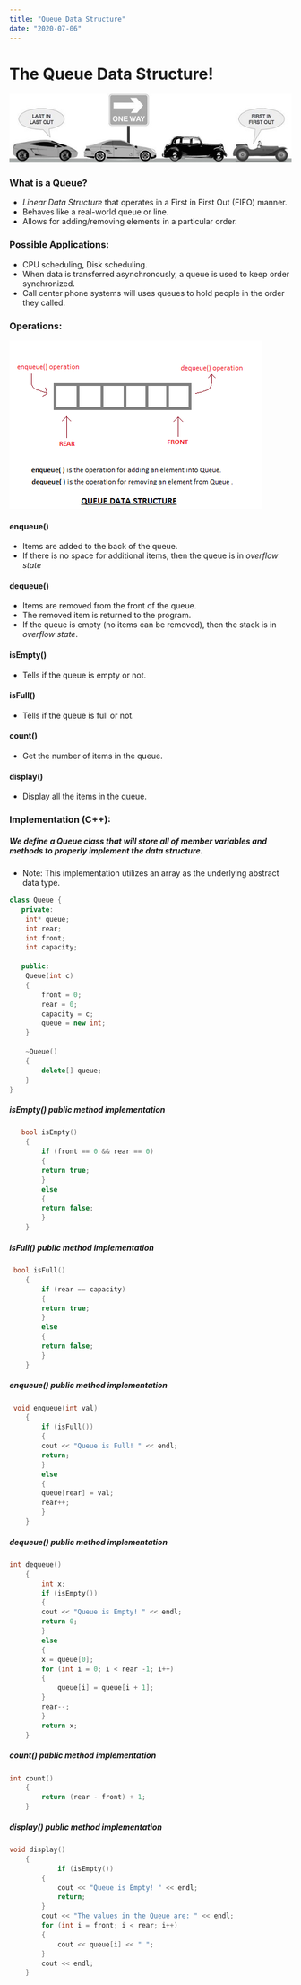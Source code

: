 ```yaml
---
title: "Queue Data Structure"
date: "2020-07-06"
---
```


# The Queue Data Structure!

![Queue Abstract Data Type](./queue.jpg)

### **What is a Queue?**

- _Linear Data Structure_ that operates in a First in First Out (FIFO) manner.
- Behaves like a real-world queue or line.
- Allows for adding/removing elements in a particular order.

### **Possible Applications:**

- CPU scheduling, Disk scheduling.
- When data is transferred asynchronously, a queue is used to keep order synchronized.
- Call center phone systems will uses queues to hold people in the order they called.

### **Operations:**

![](./queue.png)

#### enqueue()

- Items are added to the back of the queue.
- If there is no space for additional items, then the queue is in _overflow state_

#### dequeue()

- Items are removed from the front of the queue.
- The removed item is returned to the program.
- If the queue is empty (no items can be removed), then the stack is in _overflow state_.

#### isEmpty()

- Tells if the queue is empty or not.

#### isFull()

- Tells if the queue is full or not.

#### count()

- Get the number of items in the queue.

#### display()

- Display all the items in the queue.

### **Implementation (C++):**

##### We define a Queue class that will store all of member variables and methods to properly implement the data structure.

- Note: This implementation utilizes an array as the underlying abstract data type.

```c++
class Queue {
   private:
    int* queue;
    int rear;
    int front;
    int capacity;

   public:
    Queue(int c)
    {
        front = 0;
        rear = 0;
        capacity = c;
        queue = new int;
    }

    ~Queue()
    {
        delete[] queue;
    }
}
```

##### isEmpty() public method implementation

```c++
   bool isEmpty()
    {
        if (front == 0 && rear == 0)
        {
        return true;
        }
        else
        {
        return false;
        }
    }
```

##### isFull() public method implementation

```c++
 bool isFull()
    {
        if (rear == capacity)
        {
        return true;
        }
        else
        {
        return false;
        }
    }
```

##### enqueue() public method implementation

```c++
 void enqueue(int val)
    {
        if (isFull())
        {
        cout << "Queue is Full! " << endl;
        return;
        }
        else
        {
        queue[rear] = val;
        rear++;
        }
    }
```

##### dequeue() public method implementation

```c++
int dequeue()
    {
        int x;
        if (isEmpty())
        {
        cout << "Queue is Empty! " << endl;
        return 0;
        }
        else
        {
        x = queue[0];
        for (int i = 0; i < rear -1; i++)
        {
            queue[i] = queue[i + 1];
        }
        rear--;
        }
        return x;
    }
```

##### count() public method implementation

```c++
int count()
    {
        return (rear - front) + 1;
    }
```

##### display() public method implementation

```c++
void display()
    {
            if (isEmpty())
        {
            cout << "Queue is Empty! " << endl;
            return;
        }
        cout << "The values in the Queue are: " << endl;
        for (int i = front; i < rear; i++)
        {
            cout << queue[i] << " ";
        }
        cout << endl;
    }
```
